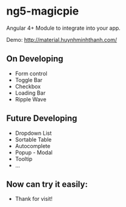 # ng5-magicpie
Angular 4+ Module to integrate into your app.

Demo: http://material.huynhminhthanh.com/

## On Developing

- Form control
- Toggle Bar
- Checkbox
- Loading Bar
- Ripple Wave

## Future Developing

- Dropdown List
- Sortable Table
- Autocomplete
- Popup - Modal
- Tooltip
- ...

## Now can try it easily:

- Thank for visit!
